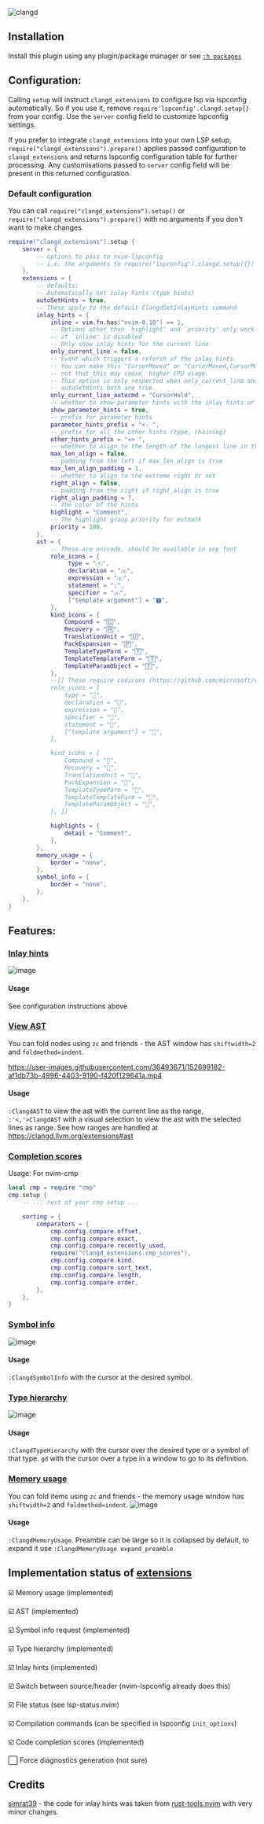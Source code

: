 ![clangd](https://user-images.githubusercontent.com/36493671/152692205-837ec826-54d0-4257-9894-cc1a7ac8a114.svg)

## Installation
Install this plugin using any plugin/package manager or see [`:h packages`](https://neovim.io/doc/user/repeat.html#packages)

## Configuration:

Calling `setup` will instruct `clangd_extensions` to configure lsp via lspconfig automatically. So if you use it, remove `require'lspconfig'.clangd.setup{}` from your config. Use the `server` config field to customize lspconfig settings.

If you prefer to integrate `clangd_extensions` into your own LSP setup, `require("clangd_extensions").prepare()` applies passed configuration to `clangd_extensions` and returns lspconfig configuration table for further processing. Any customisations passed to `server` config field will be present in this returned configuration.

### Default configuration

You can call `require("clangd_extensions").setup()` or `require("clangd_extensions").prepare()` with no arguments if you don't want to make changes.

```lua
require("clangd_extensions").setup {
    server = {
        -- options to pass to nvim-lspconfig
        -- i.e. the arguments to require("lspconfig").clangd.setup({})
    },
    extensions = {
        -- defaults:
        -- Automatically set inlay hints (type hints)
        autoSetHints = true,
        -- These apply to the default ClangdSetInlayHints command
        inlay_hints = {
            inline = vim.fn.has("nvim-0.10") == 1,
            -- Options other than `highlight' and `priority' only work
            -- if `inline' is disabled
            -- Only show inlay hints for the current line
            only_current_line = false,
            -- Event which triggers a refersh of the inlay hints.
            -- You can make this "CursorMoved" or "CursorMoved,CursorMovedI" but
            -- not that this may cause  higher CPU usage.
            -- This option is only respected when only_current_line and
            -- autoSetHints both are true.
            only_current_line_autocmd = "CursorHold",
            -- whether to show parameter hints with the inlay hints or not
            show_parameter_hints = true,
            -- prefix for parameter hints
            parameter_hints_prefix = "<- ",
            -- prefix for all the other hints (type, chaining)
            other_hints_prefix = "=> ",
            -- whether to align to the length of the longest line in the file
            max_len_align = false,
            -- padding from the left if max_len_align is true
            max_len_align_padding = 1,
            -- whether to align to the extreme right or not
            right_align = false,
            -- padding from the right if right_align is true
            right_align_padding = 7,
            -- The color of the hints
            highlight = "Comment",
            -- The highlight group priority for extmark
            priority = 100,
        },
        ast = {
            -- These are unicode, should be available in any font
            role_icons = {
                 type = "🄣",
                 declaration = "🄓",
                 expression = "🄔",
                 statement = ";",
                 specifier = "🄢",
                 ["template argument"] = "🆃",
            },
            kind_icons = {
                Compound = "🄲",
                Recovery = "🅁",
                TranslationUnit = "🅄",
                PackExpansion = "🄿",
                TemplateTypeParm = "🅃",
                TemplateTemplateParm = "🅃",
                TemplateParamObject = "🅃",
            },
            --[[ These require codicons (https://github.com/microsoft/vscode-codicons)
            role_icons = {
                type = "",
                declaration = "",
                expression = "",
                specifier = "",
                statement = "",
                ["template argument"] = "",
            },

            kind_icons = {
                Compound = "",
                Recovery = "",
                TranslationUnit = "",
                PackExpansion = "",
                TemplateTypeParm = "",
                TemplateTemplateParm = "",
                TemplateParamObject = "",
            }, ]]

            highlights = {
                detail = "Comment",
            },
        },
        memory_usage = {
            border = "none",
        },
        symbol_info = {
            border = "none",
        },
    },
}
```
## Features:
### [Inlay hints](https://clangd.llvm.org/extensions#inlay-hints)
![image](https://user-images.githubusercontent.com/36493671/152699601-61ad1640-96bf-4082-b553-75d4085c3496.png)
#### Usage
See configuration instructions above
### [View AST](https://clangd.llvm.org/extensions#ast)
You can fold nodes using `zc` and friends - the AST window has `shiftwidth=2` and `foldmethod=indent`.

https://user-images.githubusercontent.com/36493671/152699182-af1db73b-4996-4403-9190-f420f129641a.mp4
#### Usage
`:ClangdAST` to view the ast with the current line as the range, `:'<,'>ClangdAST` with a visual selection to view the ast with the selected lines as range.
See how ranges are handled at https://clangd.llvm.org/extensions#ast
### [Completion scores](https://clangd.llvm.org/extensions#code-completion-scores)
Usage: For nvim-cmp
```lua
local cmp = require "cmp"
cmp.setup {
    -- ... rest of your cmp setup ...

    sorting = {
        comparators = {
            cmp.config.compare.offset,
            cmp.config.compare.exact,
            cmp.config.compare.recently_used,
            require("clangd_extensions.cmp_scores"),
            cmp.config.compare.kind,
            cmp.config.compare.sort_text,
            cmp.config.compare.length,
            cmp.config.compare.order,
        },
    },
}
```
### [Symbol info](https://clangd.llvm.org/extensions#symbol-info-request)
![image](https://user-images.githubusercontent.com/36493671/152699367-dc928adf-d3ed-4e8e-a9d0-ca573f01c008.png)
#### Usage
`:ClangdSymbolInfo` with the cursor at the desired symbol.
### [Type hierarchy](https://clangd.llvm.org/extensions#type-hierarchy)

![image](https://user-images.githubusercontent.com/36493671/255609950-80bebd4a-9800-432d-9f0c-5e5519eeba6f.gif)
#### Usage
`:ClangdTypeHierarchy` with the cursor over the desired type or a symbol of that type.
`gd` with the cursor over a type in a window to go to its definition.
### [Memory usage](https://clangd.llvm.org/extensions#memory-usage)
You can fold items using `zc` and friends - the memory usage window has `shiftwidth=2` and `foldmethod=indent`.
![image](https://user-images.githubusercontent.com/36493671/152699322-9e537b1a-8253-45c1-ada3-752effeac39b.png)
#### Usage
`:ClangdMemoryUsage`. Preamble can be large so it is collapsed by default, to expand it use `:ClangdMemoryUsage expand_preamble`

## Implementation status of [extensions](https://clangd.llvm.org/extensions)
 ☑️ Memory usage (implemented)

 ☑️ AST (implemented)

 ☑️ Symbol info request (implemented)

 ☑️ Type hierarchy (implemented)

 ☑️ Inlay hints (implemented)

 ☑️ Switch between source/header (nvim-lspconfig already does this)

 ☑️ File status (see lsp-status.nvim)

 ☑️ Compilation commands (can be specified in lspconfig `init_options`)

 ☑️ Code completion scores (implemented)

 ⬜ Force diagnostics generation (not sure)
## Credits
[simrat39](https://github.com/simrat39) - the code for inlay hints was taken from [rust-tools.nvim](https://github.com/simrat39/rust-tools.nvim) with very minor changes.
